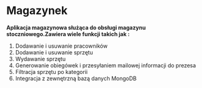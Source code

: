 # Magazynek
**Aplikacja magazynowa służąca do obsługi magazynu stoczniowego.Zawiera wiele funkcji takich jak :**
1. Dodawanie i usuwanie pracowników
2. Dodawanie i usuwanie sprzętu
3. Wydawanie sprzętu
4. Generowanie obiegówek i przesyłaniem mailowej informacji do prezesa
5. Filtracja sprzętu po kategorii
6. Integracja z zewnętrzną bazą danych MongoDB
